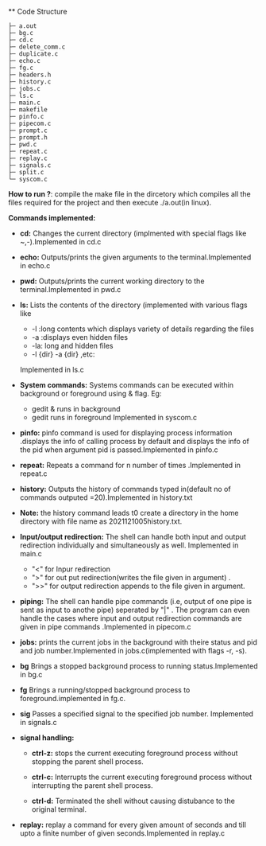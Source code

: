 ** Code Structure

    ├─ a.out
    ├─ bg.c
    ├─ cd.c
    ├─ delete_comm.c
    ├─ duplicate.c
    ├─ echo.c
    ├─ fg.c
    ├─ headers.h
    ├─ history.c
    ├─ jobs.c
    ├─ ls.c
    ├─ main.c
    ├─ makefile
    ├─ pinfo.c
    ├─ pipecom.c
    ├─ prompt.c
    ├─ prompt.h
    ├─ pwd.c
    ├─ repeat.c
    ├─ replay.c
    ├─ signals.c
    ├─ split.c
    └─ syscom.c

**How to run ?**: compile  the make file in the dircetory which compiles all the files required for the project and then execute ./a.out(in linux).

**Commands implemented:**

- **cd:** Changes the current directory (implmented with special flags like ~,-).Implemented in cd.c

- **echo:** Outputs/prints the given arguments to the terminal.Implemented in echo.c

- **pwd:** Outputs/prints the current working directory to the terminal.Implemented in pwd.c

- **ls:** Lists the contents of the directory (implemented with various flags like 
    - -l :long contents which displays variety of details regarding the files
    - -a :displays even hidden files
    - -la: long and hidden files
    - -l {dir} -a {dir} ,etc:

    Implemented in ls.c


- **System commands:** Systems commands can be executed within background or foreground using & flag. Eg:
    - gedit & runs in background
    - gedit runs in foreground
Implemented in syscom.c


- **pinfo:** pinfo command is used for displaying process information .displays the info of calling process by default and displays the info of the pid when argument pid is passed.Implemented in pinfo.c

- **repeat:** Repeats a command for n number of times .Implemented in repeat.c

- **history:** Outputs the history of commands typed in(default no of commands outputed =20).Implemented in history.txt

- **Note:** the history command leads t0 create a directory in the home directory with file name as 2021121005history.txt.

- **Input/output redirection:**
The shell can handle both input and output redirection individually and simultaneously as well. Implemented in main.c
    -  "<"  for Inpur redirection
    - ">" for out put redirection(writes the file given in argument) . 
    - ">>" for output redirection appends to the  file given in argument.


- **piping:** The shell can handle pipe commands (i.e, output of one pipe is sent as input to anothe pipe) seperated by "|" . The program can even handle the cases where input and output redirection commands are given in pipe commands .Implemented in pipecom.c

- **jobs:** prints the current jobs in the background with theire status and pid and job number.Implemented in jobs.c(implemented with flags -r, -s).

- **bg** Brings a stopped background process to running status.Implemented in bg.c

- **fg** Brings a running/stopped background process to foreground.implemented in fg.c.

- **sig** Passes a specified signal to the specified job number. Implemented in signals.c

- **signal handling:**
    - **ctrl-z:** stops the current executing foreground process without stopping the parent shell process.

    - **ctrl-c:** Interrupts the current executing foreground process without interrupting the parent shell process.

    - **ctrl-d:** Terminated the shell without causing distubance to the original terminal.

- **replay:** replay a command for every given amount of seconds and till upto a finite number of given seconds.Implemented in replay.c











